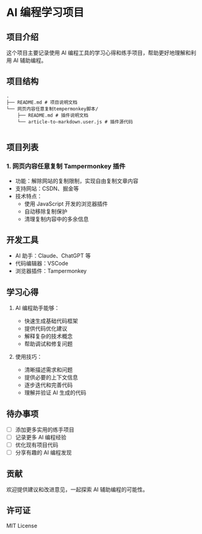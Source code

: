 # AI 编程学习项目

## 项目介绍
这个项目主要记录使用 AI 编程工具的学习心得和练手项目，帮助更好地理解和利用 AI 辅助编程。

## 项目结构 
```
.
├── README.md # 项目说明文档
└── 网页内容任意复制tempermonkey脚本/ 
    ├── README.md # 插件说明文档
    └── article-to-markdown.user.js # 插件源代码
    
```

## 项目列表

### 1. 网页内容任意复制 Tampermonkey 插件
- 功能：解除网站的复制限制，实现自由复制文章内容
- 支持网站：CSDN、掘金等
- 技术特点：
  - 使用 JavaScript 开发的浏览器插件
  - 自动移除复制保护
  - 清理复制内容中的多余信息

## 开发工具
- AI 助手：Claude、ChatGPT 等
- 代码编辑器：VSCode
- 浏览器插件：Tampermonkey

## 学习心得
1. AI 编程助手能够：
   - 快速生成基础代码框架
   - 提供代码优化建议
   - 解释复杂的技术概念
   - 帮助调试和修复问题

2. 使用技巧：
   - 清晰描述需求和问题
   - 提供必要的上下文信息
   - 逐步迭代和完善代码
   - 理解并验证 AI 生成的代码

## 待办事项
- [ ] 添加更多实用的练手项目
- [ ] 记录更多 AI 编程经验
- [ ] 优化现有项目代码
- [ ] 分享有趣的 AI 编程发现

## 贡献
欢迎提供建议和改进意见，一起探索 AI 辅助编程的可能性。

## 许可证
MIT License